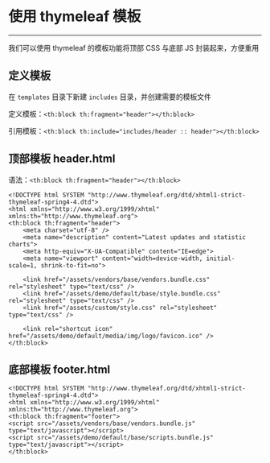 # 使用 thymeleaf 模板

---

我们可以使用 thymeleaf 的模板功能将顶部 CSS 与底部 JS 封装起来，方便重用

## 定义模板

在 `templates` 目录下新建 `includes` 目录，并创建需要的模板文件

定义模板：`<th:block th:fragment="header"></th:block>`

引用模板：`<th:block th:include="includes/header :: header"></th:block>`

## 顶部模板 header.html

语法：`<th:block th:fragment="header"></th:block>`

```
<!DOCTYPE html SYSTEM "http://www.thymeleaf.org/dtd/xhtml1-strict-thymeleaf-spring4-4.dtd">
<html xmlns="http://www.w3.org/1999/xhtml" xmlns:th="http://www.thymeleaf.org">
<th:block th:fragment="header">
    <meta charset="utf-8" />
    <meta name="description" content="Latest updates and statistic charts">
    <meta http-equiv="X-UA-Compatible" content="IE=edge">
    <meta name="viewport" content="width=device-width, initial-scale=1, shrink-to-fit=no">

    <link href="/assets/vendors/base/vendors.bundle.css" rel="stylesheet" type="text/css" />
    <link href="/assets/demo/default/base/style.bundle.css" rel="stylesheet" type="text/css" />
    <link href="/assets/custom/style.css" rel="stylesheet" type="text/css" />

    <link rel="shortcut icon" href="/assets/demo/default/media/img/logo/favicon.ico" />
</th:block>
```

## 底部模板 footer.html

```
<!DOCTYPE html SYSTEM "http://www.thymeleaf.org/dtd/xhtml1-strict-thymeleaf-spring4-4.dtd">
<html xmlns="http://www.w3.org/1999/xhtml" xmlns:th="http://www.thymeleaf.org">
<th:block th:fragment="footer">
<script src="/assets/vendors/base/vendors.bundle.js" type="text/javascript"></script>
<script src="/assets/demo/default/base/scripts.bundle.js" type="text/javascript"></script>
</th:block>
```